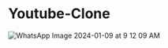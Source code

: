 # Youtube-Clone

![WhatsApp Image 2024-01-09 at 9 12 09 AM](https://github.com/SiddheshDaphane/Youtube-Clone/assets/105710898/abee3249-03d6-4339-9058-ca9febdd4389)
